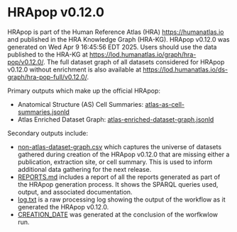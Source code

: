 # HRApop v0.12.0

HRApop is part of the Human Reference Atlas (HRA) <https://humanatlas.io> and published in the HRA Knowledge Graph (HRA-KG). HRApop v0.12.0 was generated on Wed Apr  9 16:45:56 EDT 2025. Users should use the data published to the HRA-KG at <https://lod.humanatlas.io/graph/hra-pop/v0.12.0/>. The full dataset graph of all datasets considered for HRApop v0.12.0 without enrichment is also available at <https://lod.humanatlas.io/ds-graph/hra-pop-full/v0.12.0/>.

Primary outputs which make up the official HRApop:

* Anatomical Structure (AS) Cell Summaries: [atlas-as-cell-summaries.jsonld](atlas-as-cell-summaries.jsonld)
* Atlas Enriched Dataset Graph: [atlas-enriched-dataset-graph.jsonld](atlas-enriched-dataset-graph.jsonld)

Secondary outputs include:

* [non-atlas-dataset-graph.csv](non-atlas-dataset-graph.csv) which captures the universe of datasets gathered during creation of the HRApop v0.12.0 that are missing either a publication, extraction site, or cell summary. This is used to inform additional data gathering for the next release.
* [REPORTS.md](REPORTS.md) includes a report of all the reports generated as part of the HRApop generation process. It shows the SPARQL queries used, output, and associated documentation.
* [log.txt](log.txt) is a raw processing log showing the output of the workflow as it generated the HRApop v0.12.0.
* [CREATION_DATE](CREATION_DATE) was generated at the conclusion of the worfkwlow run.
